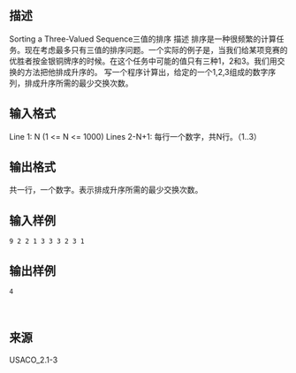 ## 描述

Sorting a Three-Valued Sequence三值的排序 描述 排序是一种很频繁的计算任务。现在考虑最多只有三值的排序问题。一个实际的例子是，当我们给某项竞赛的优胜者按金银铜牌序的时候。在这个任务中可能的值只有三种1，2和3。我们用交换的方法把他排成升序的。 写一个程序计算出，给定的一个1,2,3组成的数字序列，排成升序所需的最少交换次数。 

## 输入格式

Line 1: N (1 <= N <= 1000) Lines 2-N+1: 每行一个数字，共N行。（1..3） 

## 输出格式

共一行，一个数字。表示排成升序所需的最少交换次数。

## 输入样例

```plaintext
9 2 2 1 3 3 3 2 3 1
```

## 输出样例

```plaintext
4
```



 

## 来源

USACO_2.1-3

